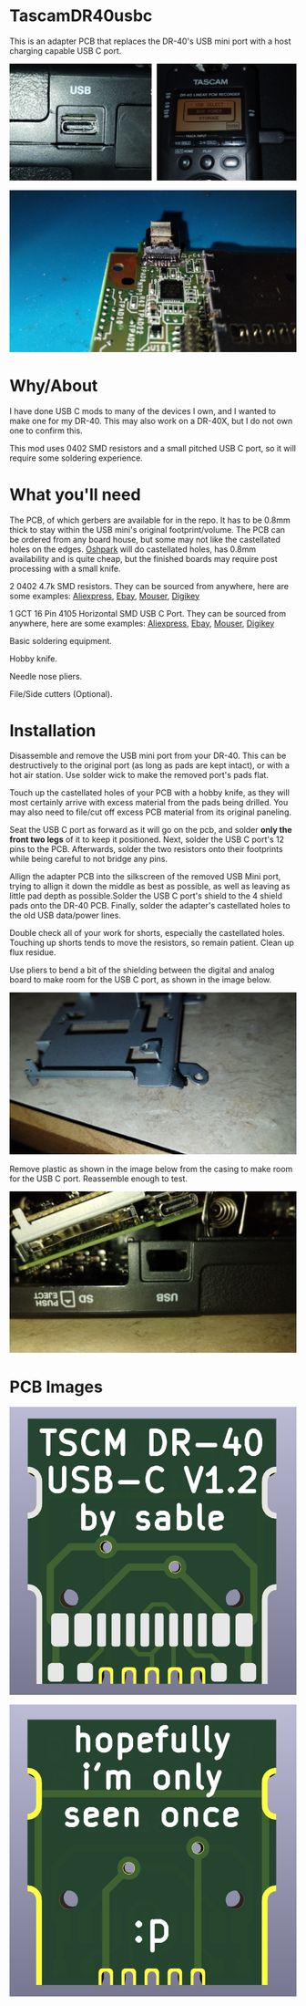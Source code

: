 # TascamDR40usbc

This is an adapter PCB that replaces the DR-40's USB mini port with a host charging capable USB C port.

![Installed mod](images/finished.png)

![Assembled mod](images/assembled.jpg)

# Why/About

I have done USB C mods to many of the devices I own, and I wanted to make one for my DR-40. This may also work on a DR-40X, but I do not own one to confirm this.

This mod uses 0402 SMD resistors and a small pitched USB C port, so it will require some soldering experience.

# What you'll need

The PCB, of which gerbers are available for in the repo. It has to be 0.8mm thick to stay within the USB mini's original footprint/volume. The PCB can be ordered from any board house, but some may not like the castellated holes on the edges. [Oshpark](https://oshpark.com/#services) will do castellated holes, has 0.8mm availability and is quite cheap, but the finished boards may require post processing with a small knife.

2 0402 4.7k SMD resistors. They can be sourced from anywhere, here are some examples: [Aliexpress](https://www.aliexpress.us/item/3256801250708458.html), [Ebay](https://www.ebay.com/itm/233161891164), [Mouser](https://www.mouser.com/ProductDetail/Vishay-Dale/CRCW04024K70FKED?qs=Jz%252BxJjKhzTxI08uguE%252B9mA%3D%3D), [Digikey](https://www.digikey.com/en/products/detail/yageo/RC0402FR-074K7L/2827563)

1 GCT 16 Pin 4105 Horizontal SMD USB C Port. They can be sourced from anywhere, here are some examples: [Aliexpress](https://www.aliexpress.us/item/3256806167232408.html), [Ebay](https://www.ebay.com/itm/165653029078), [Mouser](https://www.mouser.com/ProductDetail/GCT/USB4105-GF-A?qs=KUoIvG%2F9IlY%2FMLlBMpStpA%3D%3D), [Digikey](https://www.digikey.com/en/products/detail/gct/USB4105-GF-A/11198441)

Basic soldering equipment.

Hobby knife.

Needle nose pliers.

File/Side cutters (Optional).

# Installation

Disassemble and remove the USB mini port from your DR-40. This can be destructively to the original port (as long as pads are kept intact), or with a hot air station. Use solder wick to make the removed port's pads flat. 

Touch up the castellated holes of your PCB with a hobby knife, as they will most certainly arrive with excess material from the pads being drilled. You may also need to file/cut off excess PCB material from its original paneling. 

Seat the USB C port as forward as it will go on the pcb, and solder **only the front two legs** of it to keep it positioned. Next, solder the USB C port's 12 pins to the PCB. Afterwards, solder the two resistors onto their footprints while being careful to not bridge any pins. 

Allign the adapter PCB into the silkscreen of the removed USB Mini port, trying to allign it down the middle as best as possible, as well as leaving as little pad depth as possible.Solder the USB C port's shield to the 4 shield pads onto the DR-40 PCB. Finally, solder the adapter's castellated holes to the old USB data/power lines. 

Double check all of your work for shorts, especially the castellated holes. Touching up shorts tends to move the resistors, so remain patient. Clean up flux residue.

Use pliers to bend a bit of the shielding between the digital and analog board to make room for the USB C port, as shown in the image below.

![Bent shield](images/shield.jpg)
 
Remove plastic as shown in the image below from the casing to make room for the USB C port. Reassemble enough to test.

![Removed Plastic](images/casemod.jpg)

# PCB Images

![PCB Front](images/front.jpg)

![PCB Back](images/back.jpg)
